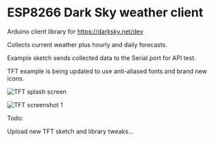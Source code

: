 # ESP8266 Dark Sky weather client

Arduino client library for https://darksky.net/dev

Collects current weather plus hourly and daily forecasts.

Example sketch sends collected data to the Serial port for API test.

TFT example is being updated to use anti-aliased fonts and brand new icons.

![TFT splash screen](https://i.imgur.com/gh75gd6.png)

![TFT screenshot 1](https://i.imgur.com/QMHXRaf.png)


Todo:

Upload new TFT sketch and library tweaks...


